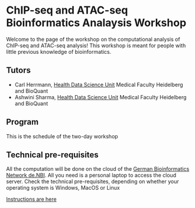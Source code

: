 # ChIP-seq and ATAC-seq Bioinformatics Analaysis Workshop

Welcome to the page of the workshop on the computational analysis of ChIP-seq and ATAC-seq analysis! This workshop is meant for people with little previous knowledge of bioinformatics.

## Tutors

* Carl Herrmann, [Health Data Science Unit](https://www.hdsu.org/) Medical Faculty Heidelberg and BioQuant
* Ashwini Sharma, [Health Data Science Unit](https://www.hdsu.org/) Medical Faculty Heidelberg and BioQuant

## Program

This is the schedule of the two-day workshop

## Technical pre-requisites

All the computation will be done on the cloud of the [German Bioinformatics Network de.NBI](https://www.denbi.de/). All you need is a personal laptop to access the cloud server. Check the technical pre-requisites, depending on whether your operating system is Windows, MacOS or Linux

[Instructions are here](./technical.md)